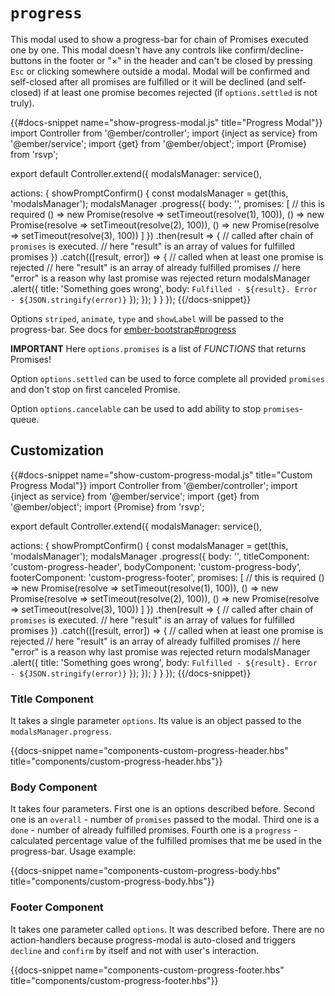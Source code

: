 # `progress`

This modal used to show a progress-bar for chain of Promises executed one by one. This modal doesn't have any controls like confirm/decline-buttons in the footer or "&times;" in the header and can't be closed by pressing `Esc` or clicking somewhere outside a modal. Modal will be confirmed and self-closed after all promises are fulfilled or it will be declined (and self-closed) if at least one promise becomes rejected (if `options.settled` is not truly).

{{#docs-snippet name="show-progress-modal.js" title="Progress Modal"}}
import Controller from '@ember/controller';
import {inject as service} from '@ember/service';
import {get} from '@ember/object';
import {Promise} from 'rsvp';

export default Controller.extend({
  modalsManager: service(),

  actions: {
    showPromptConfirm() {
      const modalsManager = get(this, 'modalsManager');
      modalsManager
        .progress({
          body: '',
          promises: [ // this is required
            () => new Promise(resolve => setTimeout(resolve(1), 100)),
            () => new Promise(resolve => setTimeout(resolve(2), 100)),
            () => new Promise(resolve => setTimeout(resolve(3), 100))
          ]
        })
        .then(result => {
          // called after chain of `promises` is executed.
          // here "result" is an array of values for fulfilled promises
        })
        .catch(([result, error]) => {
          // called when at least one promise is rejected
          // here "result" is an array of already fulfilled promises
          // here "error" is a reason why last promise was rejected
          return modalsManager
            .alert({
              title: 'Something goes wrong',
              body: `Fulfilled - ${result}. Error - ${JSON.stringify(error)}`
            });
        });
    }
  }
});
{{/docs-snippet}}

Options `striped`, `animate`, `type` and `showLabel` will be passed to the progress-bar. See docs for [ember-bootstrap#progress](http://www.ember-bootstrap.com/#/components/progress)

**IMPORTANT** Here `options.promises` is a list of _FUNCTIONS_ that returns Promises!

Option `options.settled` can be used to force complete all provided `promises` and don't stop on first canceled Promise.

Option `options.cancelable` can be used to add ability to stop `promises`-queue.

## Customization

{{#docs-snippet name="show-custom-progress-modal.js" title="Custom Progress Modal"}}
import Controller from '@ember/controller';
import {inject as service} from '@ember/service';
import {get} from '@ember/object';
import {Promise} from 'rsvp';

export default Controller.extend({
  modalsManager: service(),

  actions: {
    showPromptConfirm() {
      const modalsManager = get(this, 'modalsManager');
      modalsManager
        .progress({
          body: '',
          titleComponent: 'custom-progress-header',
          bodyComponent: 'custom-progress-body',
          footerComponent: 'custom-progress-footer',
          promises: [ // this is required
            () => new Promise(resolve => setTimeout(resolve(1), 100)),
            () => new Promise(resolve => setTimeout(resolve(2), 100)),
            () => new Promise(resolve => setTimeout(resolve(3), 100))
          ]
        })
        .then(result => {
          // called after chain of `promises` is executed.
          // here "result" is an array of values for fulfilled promises
        })
        .catch(([result, error]) => {
          // called when at least one promise is rejected
          // here "result" is an array of already fulfilled promises
          // here "error" is a reason why last promise was rejected
          return modalsManager
            .alert({
              title: 'Something goes wrong',
              body: `Fulfilled - ${result}. Error - ${JSON.stringify(error)}`
            });
        });
    }
  }
});
{{/docs-snippet}}

### Title Component

It takes a single parameter `options`. Its value is an object passed to the `modalsManager.progress`.

{{docs-snippet name="components-custom-progress-header.hbs" title="components/custom-progress-header.hbs"}}

### Body Component

It takes four parameters. First one is an options described before. Second one is an `overall` - number of `promises` passed to the modal. Third one is a `done` - number of already fulfilled promises. Fourth one is a `progress` - calculated percentage value of the fulfilled promises that me be used in the progress-bar. Usage example:

{{docs-snippet name="components-custom-progress-body.hbs" title="components/custom-progress-body.hbs"}}

### Footer Component

It takes one parameter called `options`. It was described before. There are no action-handlers because progress-modal is auto-closed and triggers `decline` and `confirm` by itself and not with user's interaction.

{{docs-snippet name="components-custom-progress-footer.hbs" title="components/custom-progress-footer.hbs"}}